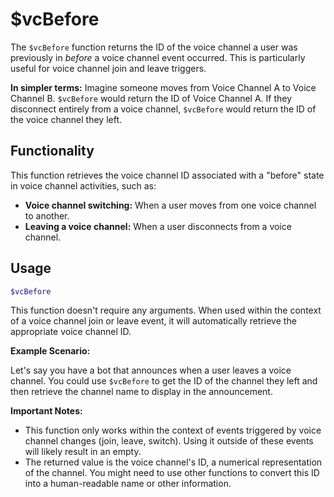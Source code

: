 # $vcBefore

The `$vcBefore` function returns the ID of the voice channel a user was previously in *before* a voice channel event occurred. This is particularly useful for voice channel join and leave triggers.

**In simpler terms:** Imagine someone moves from Voice Channel A to Voice Channel B. `$vcBefore` would return the ID of Voice Channel A.  If they disconnect entirely from a voice channel, `$vcBefore` would return the ID of the voice channel they left.

## Functionality

This function retrieves the voice channel ID associated with a "before" state in voice channel activities, such as:

*   **Voice channel switching:** When a user moves from one voice channel to another.
*   **Leaving a voice channel:** When a user disconnects from a voice channel.

## Usage

```bash
$vcBefore
```

This function doesn't require any arguments. When used within the context of a voice channel join or leave event, it will automatically retrieve the appropriate voice channel ID.

**Example Scenario:**

Let's say you have a bot that announces when a user leaves a voice channel. You could use `$vcBefore` to get the ID of the channel they left and then retrieve the channel name to display in the announcement.

**Important Notes:**

*   This function only works within the context of events triggered by voice channel changes (join, leave, switch). Using it outside of these events will likely result in an empty.
*   The returned value is the voice channel's ID, a numerical representation of the channel. You might need to use other functions to convert this ID into a human-readable name or other information.